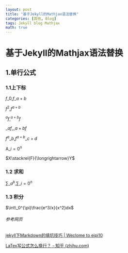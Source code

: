 ```yaml
---
layout: post
title: "基于Jekyll的Mathjax语法替换"
categories: [其他, Blog]
tags: Jekyll blog Mathjax
math: true
---
```



# 基于Jekyll的Mathjax语法替换

## 1.单行公式

### 1.1上下标

$f\_0$,$f\_{a+b}$

 $f^2$,$f^{a+b}$​

$^af$,$^{a+b}f$

$\_af$,$\_{a+b}f$​

$f^a\_b$,$f^{a+b}\_{c+d}$

$\mathop{A} \limits\_{i=0}^n$

$X\stackrel{F}{\longrightarrow}Y$

### 1.2 求和

$\sum\_a^b$,$\sum \limits\_{i=0}^n$

### 1.3 积分

$\int\_0^{\pi}\frac{e^3/x}{x^2}dx$





###### 参考网页

[jekyll下Markdown的填坑技巧 \| Weclome to eipi10](https://eipi10.cn/others/2019/12/07/jekyll-markdown-skills/)

[LaTex写公式怎么换行？ - 知乎 (zhihu.com)](https://www.zhihu.com/question/618818933)
